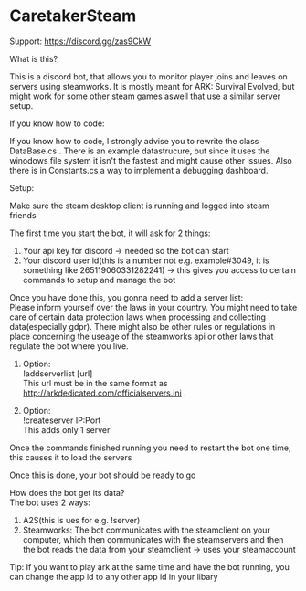 # CaretakerSteam
Support: 
https://discord.gg/zas9CkW

What is this?

This is a discord bot, that allows you to monitor player joins and leaves on servers using steamworks. It is mostly meant for ARK: Survival Evolved, but might work for some other steam games aswell that use a similar server setup. 

If you know how to code:

If you know how to code, I strongly advise you to rewrite the class DataBase.cs . There is an example datastrucure, but since it uses the winodows file system it isn't the fastest and might cause other issues. Also there is in Constants.cs a way to implement a debugging dashboard.

Setup:

Make sure the steam desktop client is running and logged into steam friends

The first time you start the bot, it will ask for 2 things:
1. Your api key for discord -> needed so the bot can start
2. Your discord user id(this is a number not e.g. example#3049, it is something like 265119060331282241) -> this gives you access to certain commands to setup and manage the bot

Once you have done this, you gonna need to add a server list:   
Please inform yourself over the laws in your country. You might need to take care of certain data protection laws when processing and collecting data(especially gdpr). There might also be other rules or regulations in place concerning the useage of the steamworks api or other laws that regulate the bot where you live.
1. Option:  
!addserverlist [url]  
This url must be in the same format as http://arkdedicated.com/officialservers.ini .

2. Option:  
!createserver IP:Port   
This adds only 1 server

Once the commands finished running you need to restart the bot one time, this causes it to load the servers

Once this is done, your bot should be ready to go

How does the bot get its data?  
The bot uses 2 ways: 
1. A2S(this is ues for e.g. !server)
2. Steamworks: The bot communicates with the steamclient on your computer, which then communicates with the steamservers and then the bot reads the data from your steamclient -> uses your steamaccount

Tip:
If you want to play ark at the same time and have the bot running, you can change the app id to any other app id in your libary
